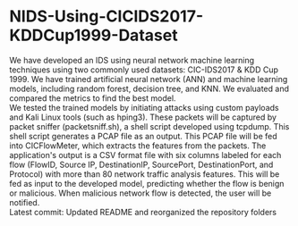 # NIDS-Using-CICIDS2017-KDDCup1999-Dataset

We have developed an IDS using neural network machine learning techniques using two commonly used datasets: CIC-IDS2017 & KDD Cup 1999. We have trained artificial neural network (ANN) and machine learning models, including random forest, decision tree, and KNN. We evaluated and compared the metrics to find the best model. <br>
We tested the trained models by initiating attacks using custom payloads and Kali Linux tools (such as hping3). These packets will be captured by packet sniffer (packetsniff.sh), a shell script developed using tcpdump. This shell script generates a PCAP file as an output. This PCAP file will be fed into CICFlowMeter, which extracts the features from the packets. The application's output is a CSV format file with six columns labeled for each flow (FlowID, Source IP, DestinationIP, SourcePort, DestinationPort, and Protocol) with more than 80 network traffic analysis features. This will be fed as input to the developed model, predicting whether the flow is benign or malicious. When malicious network flow is detected, the user will be notified. <br>
Latest commit: Updated README and reorganized the repository folders
